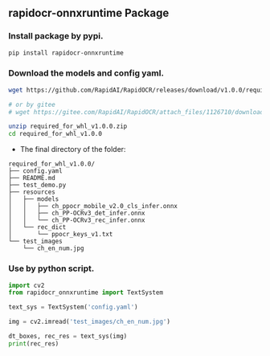 ## rapidocr-onnxruntime Package

### Install package by pypi.
```bash
pip install rapidocr-onnxruntime
```

### Download the models and config yaml.
```bash
wget https://github.com/RapidAI/RapidOCR/releases/download/v1.0.0/required_for_whl_v1.0.0.zip

# or by gitee
# wget https://gitee.com/RapidAI/RapidOCR/attach_files/1126710/download/required_for_whl_v1.0.0.zip

unzip required_for_whl_v1.0.0.zip
cd required_for_whl_v1.0.0

```
- The final directory of the folder:
```text
required_for_whl_v1.0.0/
├── config.yaml
├── README.md
├── test_demo.py
├── resources
│   ├── models
│   │   ├── ch_ppocr_mobile_v2.0_cls_infer.onnx
│   │   ├── ch_PP-OCRv3_det_infer.onnx
│   │   └── ch_PP-OCRv3_rec_infer.onnx
│   └── rec_dict
│       └── ppocr_keys_v1.txt
└── test_images
    └── ch_en_num.jpg
```

### Use by python script.
```python
import cv2
from rapidocr_onnxruntime import TextSystem

text_sys = TextSystem('config.yaml')

img = cv2.imread('test_images/ch_en_num.jpg')

dt_boxes, rec_res = text_sys(img)
print(rec_res)
```